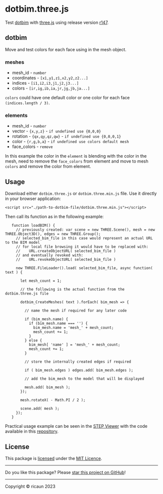 # dotbim.three.js

Test [dotbim](https://github.com/paireks/dotbim) with [three.js](https://github.com/mrdoob/three.js) using release version [r147](https://github.com/mrdoob/three.js/releases/tag/r147).

## dotbim

Move and test colors for each face using in the mesh object.

### meshes
* mesh_id - `number`
* coordinates - `[x1,y1,z1,x2,y2,z2...]`
* indices - `[i1,i2,i3,j1,j2,j3...]`
* colors - `[ir,ig,ib,ia,jr,jg,jb,ja...]`

`colors` could have one default color or one color for each face `(indices.length / 3)`.

### elements
* mesh_id - `number`
* vector - `{x,y,z}` - `if undefined use {0,0,0}`
* rotation - `{qx,qy,qz,qw}` - `if undefined use {0,0,0,1}`
* color - `{r,g,b,a}` - `if undefined use colors default mesh`
* face_colors - `remove`


In this example the color in the `element` is blending with the color in the mesh, need to remove the `face_colors` from element and move to mesh `colors` and remove the color from element.

## Usage

Download either `dotbim.three.js` or `dotbim.three.min.js` file. Use it directly in your browser application:

`<script src="./path-to-dotbim-file/dotbim.three.min.js"></script>`

Then call its function as in the following example:

```
   function loadBIM() {
     // previously created: var scene = new THREE.Scene(), mesh = new THREE.Object3D(), edges = new THREE.Group();
     // selected_bim_file in this case would represent an actual URL to the BIM model
     // for local file browsing it would have to be replaced with:
     //    URL.createObjectURL( selected_bim_file )
     // and eventually revoked with:
     //    URL.revokeObjectURL( selected_bim_file )

     new THREE.FileLoader().load( selected_bim_file, async function( text ) {

       let mesh_count = 1;

       // the following is the actual function from the dotbim.three.js file

       dotbim_CreateMeshes( text ).forEach( bim_mesh => {

         // name the mesh if required for any later code

         if (bim_mesh.name) {
           if (bim_mesh.name === '') {
             bim_mesh.name = 'mesh_' + mesh_count;
             mesh_count += 1;
           }
         } else {
           bim_mesh[ 'name' ] = 'mesh_' + mesh_count;
           mesh_count += 1;
         }

         // store the internally created edges if required

         if ( bim_mesh.edges ) edges.add( bim_mesh.edges );

         // add the bim_mesh to the model that will be displayed

         mesh.add( bim_mesh );
       });

       mesh.rotateX( - Math.PI / 2 );

       scene.add( mesh );
     });
   }
```

Practical usage example can be seen in the [STEP Viewer](https://githubdragonfly.github.io/viewers/templates/STEP%20Viewer.html) with the code available in this [repository](https://github.com/GitHubDragonFly/GitHubDragonFly.github.io/tree/main/viewers/).

## License

This package is [licensed](LICENSE) under the [MIT Licence](https://en.wikipedia.org/wiki/MIT_License).

---

Do you like this package? Please [star this project on GitHub](../../stargazers)!

---

Copyright © ricaun 2023

